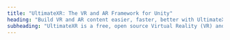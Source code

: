 ```yaml
---
title: "UltimateXR: The VR and AR Framework for Unity"
heading: "Build VR and AR content easier, faster, better with UltimateXR"
subheading: "UltimateXR is a free, open source Virtual Reality (VR) and Augmented Reality (AR) framework for Unity that includes powerful features such as cross-device compatibility, state-of-the-art grab and manipulation mechanics, inclusion through a library of gender- and race-agnostic hands, customizable full body avatar representation, advanced UI components, locomotion mechanics, and much more."
---
```

